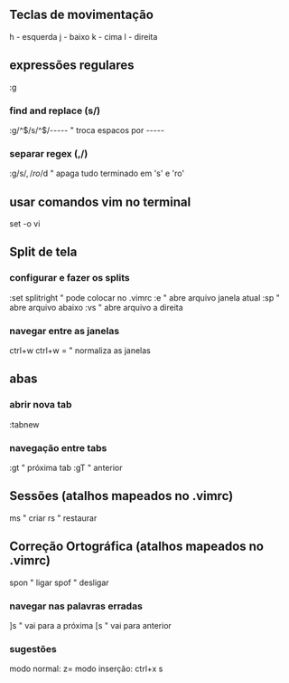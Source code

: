 ## Teclas de movimentação
h - esquerda
j - baixo
k - cima
l - direita

## expressões regulares
:g  

### find and replace (s/)
:g/^$/s/^$/-----           " troca espacos por -----

### separar regex (,/)
:g/s$/,/ro$/d              " apaga tudo terminado em 's' e 'ro'

## usar comandos vim no terminal
set -o vi

## Split de tela

### configurar e fazer os splits
:set splitright      " pode colocar no .vimrc
:e <arquivo>         " abre arquivo janela atual
:sp <arquivo>        " abre arquivo abaixo
:vs <arquivo>        " abre arquivo a direita

### navegar entre as janelas
ctrl+w <tecla movimentacao>
ctrl+w =             " normaliza as janelas

## abas

### abrir nova tab
:tabnew <arquivo>

### navegação entre tabs
:gt                  " próxima tab
:gT                  " anterior

## Sessões (atalhos mapeados no .vimrc)
ms                   " criar
rs                   " restaurar

## Correção Ortográfica (atalhos mapeados no .vimrc)
spon                 " ligar
spof                 " desligar

### navegar nas palavras erradas
]s                   " vai para a próxima
[s                   " vai para anterior

### sugestões
modo normal: z=
modo inserção: ctrl+x s

